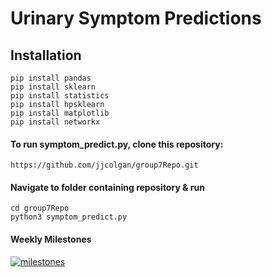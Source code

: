 # Urinary Symptom Predictions
## Installation
    pip install pandas
    pip install sklearn
    pip install statistics
    pip install hpsklearn
    pip install matplotlib
    pip install networkx

#### To run symptom_predict.py, clone this repository:
    https://github.com/jjcolgan/group7Repo.git
   
#### Navigate to folder containing repository & run
    cd group7Repo
    python3 symptom_predict.py
    
#### Weekly Milestones
[
![milestones](https://user-images.githubusercontent.com/62032266/114088498-b1b82700-987a-11eb-9eef-ebf824d695cc.PNG)
](url)
